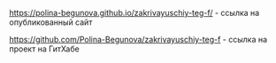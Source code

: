 https://polina-begunova.github.io/zakrivayuschiy-teg-f/ - ссылка на опубликованный сайт 

https://github.com/Polina-Begunova/zakrivayuschiy-teg-f - ссылка на проект на ГитХабе


